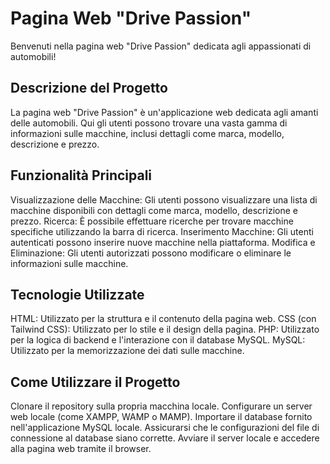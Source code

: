 # Pagina Web "Drive Passion"
Benvenuti nella pagina web "Drive Passion" dedicata agli appassionati di automobili!

## Descrizione del Progetto
La pagina web "Drive Passion" è un'applicazione web dedicata agli amanti delle automobili. Qui gli utenti possono trovare una vasta gamma di informazioni sulle macchine, inclusi dettagli come marca, modello, descrizione e prezzo.

## Funzionalità Principali
Visualizzazione delle Macchine: Gli utenti possono visualizzare una lista di macchine disponibili con dettagli come marca, modello, descrizione e prezzo.
Ricerca: È possibile effettuare ricerche per trovare macchine specifiche utilizzando la barra di ricerca.
Inserimento Macchine: Gli utenti autenticati possono inserire nuove macchine nella piattaforma.
Modifica e Eliminazione: Gli utenti autorizzati possono modificare o eliminare le informazioni sulle macchine.

## Tecnologie Utilizzate
HTML: Utilizzato per la struttura e il contenuto della pagina web.
CSS (con Tailwind CSS): Utilizzato per lo stile e il design della pagina.
PHP: Utilizzato per la logica di backend e l'interazione con il database MySQL.
MySQL: Utilizzato per la memorizzazione dei dati sulle macchine.

## Come Utilizzare il Progetto
Clonare il repository sulla propria macchina locale.
Configurare un server web locale (come XAMPP, WAMP o MAMP).
Importare il database fornito nell'applicazione MySQL locale.
Assicurarsi che le configurazioni del file di connessione al database siano corrette.
Avviare il server locale e accedere alla pagina web tramite il browser.
